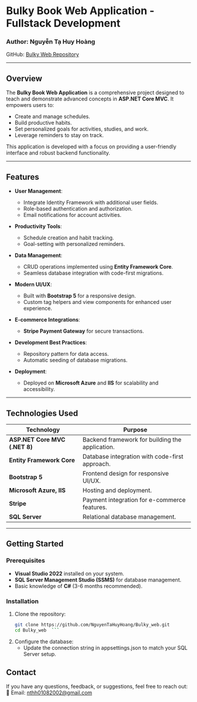 # Bulky Book Web Application - Fullstack Development  

### Author: Nguyễn Tạ Huy Hoàng  
GitHub: [Bulky Web Repository](https://github.com/NguyenTaHuyHoang)  

---

## Overview  
The **Bulky Book Web Application** is a comprehensive project designed to teach and demonstrate advanced concepts in **ASP.NET Core MVC**. It empowers users to:  
- Create and manage schedules.  
- Build productive habits.  
- Set personalized goals for activities, studies, and work.  
- Leverage reminders to stay on track.  

This application is developed with a focus on providing a user-friendly interface and robust backend functionality.  

---
 
## Features  
- **User Management**:  
  - Integrate Identity Framework with additional user fields.  
  - Role-based authentication and authorization.  
  - Email notifications for account activities.  

- **Productivity Tools**:  
  - Schedule creation and habit tracking.  
  - Goal-setting with personalized reminders.  

- **Data Management**:  
  - CRUD operations implemented using **Entity Framework Core**.  
  - Seamless database integration with code-first migrations.  

- **Modern UI/UX**:  
  - Built with **Bootstrap 5** for a responsive design.  
  - Custom tag helpers and view components for enhanced user experience.  

- **E-commerce Integrations**:  
  - **Stripe Payment Gateway** for secure transactions.  

- **Development Best Practices**:  
  - Repository pattern for data access.  
  - Automatic seeding of database migrations.  

- **Deployment**:  
  - Deployed on **Microsoft Azure** and **IIS** for scalability and accessibility.  

---

## Technologies Used  

| **Technology**          | **Purpose**                                   |  
|--------------------------|-----------------------------------------------|  
| **ASP.NET Core MVC (.NET 8)** | Backend framework for building the application. |  
| **Entity Framework Core** | Database integration with code-first approach. |  
| **Bootstrap 5**          | Frontend design for responsive UI/UX.        |  
| **Microsoft Azure, IIS** | Hosting and deployment.                      |  
| **Stripe**               | Payment integration for e-commerce features. |  
| **SQL Server**           | Relational database management.              |  

---

## Getting Started  

### Prerequisites  
- **Visual Studio 2022** installed on your system.  
- **SQL Server Management Studio (SSMS)** for database management.  
- Basic knowledge of **C#** (3-6 months recommended).  

### Installation  
1. Clone the repository:  
   ```bash  
   git clone https://github.com/NguyenTaHuyHoang/Bulky_web.git  
   cd Bulky_web  ```
   
2. Configure the database:
   - Update the connection string in appsettings.json to match your SQL Server setup.

## Contact
If you have any questions, feedback, or suggestions, feel free to reach out:
📧 Email: nthh01082002@gmail.com

